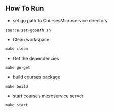 ## How To Run
* set go path to CoursesMicroservice directory
```shell
source set-gopath.sh
```
* Clean workspace
```shell
make clean
```
* Get the dependencies
```shell
make go-get
```
* build courses package
```shell
make build
```

* start courses microservice server
```shell
make start
```

